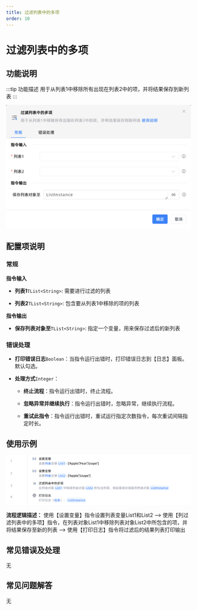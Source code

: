 ```yaml
---
title: 过滤列表中的多项
order: 10
---
```


# 过滤列表中的多项

## 功能说明

:::tip 功能描述
用于从列表1中移除所有出现在列表2中的项，并将结果保存到新列表
:::

![过滤列表中的多项](../../../assets/过滤列表中的多项_command.png)

## 配置项说明

### 常规

**指令输入**

- **列表1**`TList<String>`: 需要进行过滤的列表

- **列表2**`TList<String>`: 包含要从列表1中移除的项的列表


**指令输出**

- **保存列表对象至**`TList<String>`: 指定一个变量，用来保存过滤后的新列表

### 错误处理

- **打印错误日志**`Boolean`：当指令运行出错时，打印错误日志到【日志】面板。默认勾选。

- **处理方式**`Integer`：

    - **终止流程**：指令运行出错时，终止流程。

    - **忽略异常并继续执行**：指令运行出错时，忽略异常，继续执行流程。

    - **重试此指令**：指令运行出错时，重试运行指定次数指令，每次重试间隔指定时长。

## 使用示例

![过滤列表中的多项](../../../assets/过滤列表中的多项_demo.png)

**流程逻辑描述：** 使用【设置变量】指令设置列表变量List1和List2 --> 使用【列过滤列表中的多项】指令，在列表对象List1中移除列表对象List2中所包含的项，并将结果保存至新的列表 --> 使用【打印日志】指令将过滤后的结果列表打印输出

## 常见错误及处理

无

## 常见问题解答

无


